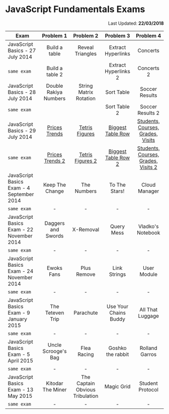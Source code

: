 # JavaScript Fundamentals Exams

<p align = "right">Last Updated: <b>22/03/2018</b></p>

| Exam | Problem 1 | Problem 2 | Problem 3   | Problem 4 |
|-------------------|:-------------:|:-------------:|:-------------:|:-------------:|
|JavaScript Basics - 27 July 2014| Build a table | Reveal Triangles| Extract Hyperlinks| Concerts|
|``same exam``| Build a table 2|| Extract Hyperlinks 2| Concerts 2|
|JavaScript Basics - 28 July 2014| Double Rakiya Numbers | String Matrix Rotation| Sort Table| Soccer Results|
|``same exam``||| Sort Table 2| Soccer Results 2|
|JavaScript Basics - 29 July 2014| [Prices Trends](https://github.com/emilia98/SoftwareUniversity/blob/master/Professional%20Modules/JS%20Core/JavaScript%20Fundamentals/Exams/JavaScript%20Basics%20Exam%20-%2029%20July%202014/01.PricesTrends.js) | [Tetris Figures](https://github.com/emilia98/SoftwareUniversity/blob/master/Professional%20Modules/JS%20Core/JavaScript%20Fundamentals/Exams/JavaScript%20Basics%20Exam%20-%2029%20July%202014/02.TetrisFigures.js)| [Biggest Table Row](https://github.com/emilia98/SoftwareUniversity/blob/master/Professional%20Modules/JS%20Core/JavaScript%20Fundamentals/Exams/JavaScript%20Basics%20Exam%20-%2029%20July%202014/03.BiggestTableRow.js)| [Students, Courses, Grades, Visits](https://github.com/emilia98/SoftwareUniversity/blob/master/Professional%20Modules/JS%20Core/JavaScript%20Fundamentals/Exams/JavaScript%20Basics%20Exam%20-%2029%20July%202014/04.StudentsCoursesGradesVisits.js)|
|``same exam``|[Prices Trends 2](https://github.com/emilia98/SoftwareUniversity/blob/master/Professional%20Modules/JS%20Core/JavaScript%20Fundamentals/Exams/JavaScript%20Basics%20Exam%20-%2029%20July%202014/01.PricesTrends_2.js)|[Tetris Figures 2](https://github.com/emilia98/SoftwareUniversity/blob/master/Professional%20Modules/JS%20Core/JavaScript%20Fundamentals/Exams/JavaScript%20Basics%20Exam%20-%2029%20July%202014/02.TetrisFigures_2.js)| [Biggest Table Row 2](https://github.com/emilia98/SoftwareUniversity/blob/master/Professional%20Modules/JS%20Core/JavaScript%20Fundamentals/Exams/JavaScript%20Basics%20Exam%20-%2029%20July%202014/03.BiggestTableRow_2.js)| [Students, Courses, Grades, Visits 2](https://github.com/emilia98/SoftwareUniversity/blob/master/Professional%20Modules/JS%20Core/JavaScript%20Fundamentals/Exams/JavaScript%20Basics%20Exam%20-%2029%20July%202014/04.StudentsCoursesGradesVisits_2.js)|
|JavaScript Basics Exam - 4 September 2014| Keep The Change | The Numbers| To The Stars!| Cloud Manager|
|``same exam``| - | - | - | - |
|JavaScript Basics Exam - 22 November 2014| Daggers and Swords | X-Removal| Query Mess| Vladko's Notebook|
|``same exam``| - | - | - | - |
|JavaScript Basics Exam - 24 November 2014| Ewoks Fans | Plus Remove| Link Strings| User Module|
|``same exam``| - | - | - | - |
|JavaScript Basics Exam - 9 January 2015| The Teteven Trip | Parachute | Use Your Chains Buddy | All That Luggage|
|``same exam``| - | - | - | - |
|JavaScript Basics Exam - 5 April 2015| Uncle Scrooge's Bag| Flea Racing| Goshko the rabbit| Rolland Garros|
|``same exam``| - | - | - | - |
|JavaScript Basics Exam - 13 May 2015| Kitodar The Miner | The Captain Obvious Tribulation| Magic Grid| Student Protocol|
|``same exam``| - | - | - | - |






